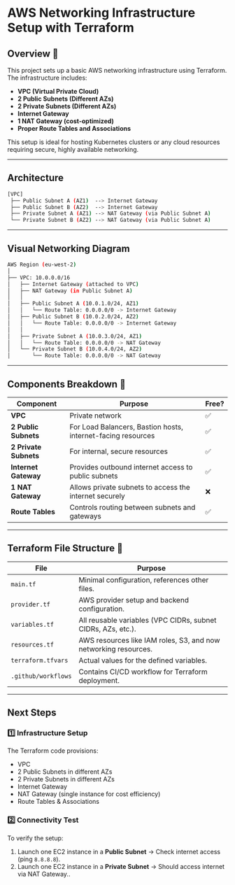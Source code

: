 # AWS Networking Infrastructure Setup with Terraform

## Overview 🚀

This project sets up a basic AWS networking infrastructure using Terraform.  
The infrastructure includes:

- **VPC (Virtual Private Cloud)**
- **2 Public Subnets (Different AZs)**
- **2 Private Subnets (Different AZs)**
- **Internet Gateway**
- **1 NAT Gateway (cost-optimized)**
- **Proper Route Tables and Associations**

This setup is ideal for hosting Kubernetes clusters or any cloud resources requiring secure, highly available networking.

---

## Architecture

```bash
[VPC]
 ├── Public Subnet A (AZ1)  --> Internet Gateway
 ├── Public Subnet B (AZ2)  --> Internet Gateway
 ├── Private Subnet A (AZ1) --> NAT Gateway (via Public Subnet A)
 └── Private Subnet B (AZ2) --> NAT Gateway (via Public Subnet A)
```

---

## Visual Networking Diagram

```bash
AWS Region (eu-west-2)
│
├── VPC: 10.0.0.0/16
│   ├── Internet Gateway (attached to VPC)
│   ├── NAT Gateway (in Public Subnet A)
│   │
│   ├── Public Subnet A (10.0.1.0/24, AZ1)
│   │   └── Route Table: 0.0.0.0/0 -> Internet Gateway
│   ├── Public Subnet B (10.0.2.0/24, AZ2)
│   │   └── Route Table: 0.0.0.0/0 -> Internet Gateway
│   │
│   ├── Private Subnet A (10.0.3.0/24, AZ1)
│   │   └── Route Table: 0.0.0.0/0 -> NAT Gateway
│   └── Private Subnet B (10.0.4.0/24, AZ2)
│       └── Route Table: 0.0.0.0/0 -> NAT Gateway
```

---

## Components Breakdown 🧩

| Component            | Purpose                                                        | Free? |
|---------------------|----------------------------------------------------------------|-------|
| **VPC**              | Private network                                                | ✅    |
| **2 Public Subnets** | For Load Balancers, Bastion hosts, internet-facing resources   | ✅    |
| **2 Private Subnets**| For internal, secure resources                                 | ✅    |
| **Internet Gateway** | Provides outbound internet access to public subnets            | ✅    |
| **1 NAT Gateway**    | Allows private subnets to access the internet securely         | ❌    |
| **Route Tables**     | Controls routing between subnets and gateways                  | ✅    |

---

## Terraform File Structure 📂

| File              | Purpose                                                                |
|-------------------|-----------------------------------------------------------------------|
| `main.tf`         | Minimal configuration, references other files.                        |
| `provider.tf`     | AWS provider setup and backend configuration.                         |
| `variables.tf`    | All reusable variables (VPC CIDRs, subnet CIDRs, AZs, etc.).           |
| `resources.tf`    | AWS resources like IAM roles, S3, and now networking resources.        |
| `terraform.tfvars`| Actual values for the defined variables.                              |
| `.github/workflows`| Contains CI/CD workflow for Terraform deployment.                    |

---

## Next Steps

### 1️⃣ Infrastructure Setup

The Terraform code provisions:

- VPC
- 2 Public Subnets in different AZs
- 2 Private Subnets in different AZs
- Internet Gateway
- NAT Gateway (single instance for cost efficiency)
- Route Tables & Associations

### 2️⃣ Connectivity Test

To verify the setup:

1. Launch one EC2 instance in a **Public Subnet** → Check internet access (ping `8.8.8.8`).
2. Launch one EC2 instance in a **Private Subnet** → Should access internet via NAT Gateway..

